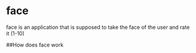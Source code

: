 # face
face is an application that is supposed to take the face of the user and rate it (1-10)

##How does face work
